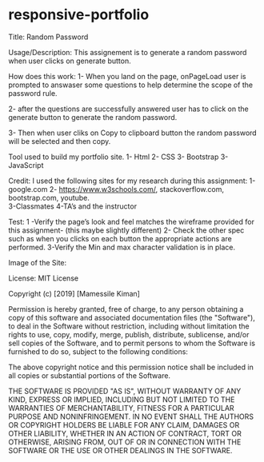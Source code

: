 # responsive-portfolio
 
Title: Random Password

Usage/Description:
This assignement  is to generate a random password when user clicks on generate button. 

How does this work:
1- When  you land on the page, onPageLoad user is prompted to answaser some questions to help determine the scope of the password rule. 

2- after the questions are successfully answered user has to click on the generate button  to generate the random password. 

3- Then  when user cliks on Copy to clipboard button the random password will be selected and then copy.  

Tool used to build my portfolio site.
1-	Html 
2-	CSS 
3-  Bootstrap
3-	JavaScript 

Credit:
I used the following sites for my  research  during this assignment:
1-google.com
2- https://www.w3schools.com/, stackoverflow.com, bootstrap.com, youtube.    
3-Classmates
4-TA’s and the instructor 

Test:
1 -Verify the page’s  look and feel matches the wireframe provided for this assignment- (this maybe slightly different) 
2- Check the other spec such as when you clicks on each button the appropriate actions are performed. 
3-Verify the Min and max character validation is in place. 

Image of the Site:
<img scr= "random.PNG">

License:
MIT License

Copyright (c) [2019] [Mamessile Kiman]

Permission is hereby granted, free of charge, to any person obtaining a copy
of this software and associated documentation files (the "Software"), to deal
in the Software without restriction, including without limitation the rights
to use, copy, modify, merge, publish, distribute, sublicense, and/or sell
copies of the Software, and to permit persons to whom the Software is
furnished to do so, subject to the following conditions:

The above copyright notice and this permission notice shall be included in all
copies or substantial portions of the Software.

THE SOFTWARE IS PROVIDED "AS IS", WITHOUT WARRANTY OF ANY KIND, EXPRESS OR
IMPLIED, INCLUDING BUT NOT LIMITED TO THE WARRANTIES OF MERCHANTABILITY,
FITNESS FOR A PARTICULAR PURPOSE AND NONINFRINGEMENT. IN NO EVENT SHALL THE
AUTHORS OR COPYRIGHT HOLDERS BE LIABLE FOR ANY CLAIM, DAMAGES OR OTHER
LIABILITY, WHETHER IN AN ACTION OF CONTRACT, TORT OR OTHERWISE, ARISING FROM,
OUT OF OR IN CONNECTION WITH THE SOFTWARE OR THE USE OR OTHER DEALINGS IN THE
SOFTWARE.


